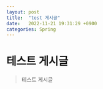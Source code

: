 ```yaml
---
layout: post
title:  "test 게시글"
date:   2022-11-21 19:31:29 +0900
categories: Spring
---
```



# 테스트 게시글
> 테스트 게시글

